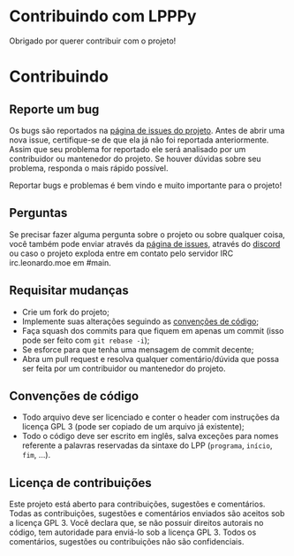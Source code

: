 # Contribuindo com LPPPy

Obrigado por querer contribuir com o projeto!

# Contribuindo
## Reporte um bug
Os bugs são reportados na [página de issues do projeto](https://github.com/leozamboni/LPPPy/issues). Antes de abrir uma nova issue, certifique-se de que ela já não foi reportada anteriormente. Assim que seu problema for reportado ele será analisado por um contribuidor ou mantenedor do projeto. Se houver dúvidas sobre seu problema, responda o mais rápido possível.

Reportar bugs e problemas é bem vindo e muito importante para o projeto!

## Perguntas
Se precisar fazer alguma pergunta sobre o projeto ou sobre qualquer coisa, você também pode enviar através da [página de issues](https://github.com/leozamboni/LPPPy/issues), através do [discord](https://discord.gg/FpmXy28Y) ou caso o projeto exploda entre em contato pelo servidor IRC irc.leonardo.moe em #main.

## Requisitar mudanças

- Crie um fork do projeto;
- Implemente suas alterações seguindo as [convenções de código](#Convenções-de-código);
- Faça squash dos commits para que fiquem em apenas um commit (isso pode ser feito com ```git rebase -i```);
- Se esforce para que tenha uma mensagem de commit decente;
- Abra um pull request e resolva qualquer comentário/dúvida que possa ser feita por um contribuidor ou mantenedor do projeto.
	
## Convenções de código

- Todo arquivo deve ser licenciado e conter o header com instruções da licença GPL 3 (pode ser copiado de um arquivo já existente);
- Todo o código deve ser escrito em inglês, salva exceções para nomes referente a palavras reservadas da sintaxe do LPP (```programa```, ```início```, ```fim```, …).

## Licença de contribuições

Este projeto está aberto para contribuições, sugestões e comentários. Todas as contribuições, sugestões e comentários enviados são aceitos sob a licença GPL 3. Você declara que, se não possuir direitos autorais no código, tem autoridade para enviá-lo sob a licença GPL 3. Todos os comentários, sugestões ou contribuições não são confidenciais.
